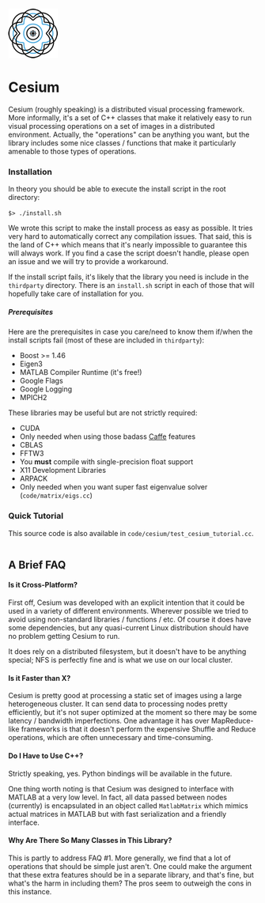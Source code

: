 ![](assets/logo.100.png) 

# Cesium

Cesium (roughly speaking) is a distributed visual processing framework. More informally, it's a set of C++ classes that make it relatively easy to run visual processing operations on a set of images in a distributed environment. Actually, the "operations" can be anything you want, but the library includes some nice classes / functions that make it particularly amenable to those types of operations.

### Installation

In theory you should be able to execute the install script in the root directory:

```$> ./install.sh```

We wrote this script to make the install process as easy as possible. It tries very hard to automatically correct any compilation issues. That said, this is the land of C++ which means that it's nearly impossible to guarantee this will always work. If you find a case the script doesn't handle, please open an issue and we will try to provide a workaround.

If the install script fails, it's likely that the library you need is include in the `thirdparty` directory. There is an `install.sh` script in each of those that will hopefully take care of installation for you.

##### Prerequisites
Here are the prerequisites in case you care/need to know them if/when the install scripts fail (most of these are included in `thirdparty`):

* Boost >= 1.46
* Eigen3
* MATLAB Compiler Runtime (it's free!)
* Google Flags
* Google Logging
* MPICH2

These libraries may be useful but are not strictly required:

* CUDA
 * Only needed when using those badass [Caffe](http://caffe.berkeleyvision.org/) features
* CBLAS
* FFTW3
 * You **must** compile with single-precision float support
* X11 Development Libraries
* ARPACK 
 * Only needed when you want super fast eigenvalue solver (`code/matrix/eigs.cc`)

### Quick Tutorial

This source code is also available in `code/cesium/test_cesium_tutorial.cc`.

```

```

## A Brief FAQ

#### Is it Cross-Platform?
First off, Cesium was developed with an explicit intention that it could be used in a variety of different environments. Wherever possible we tried to avoid using non-standard libraries / functions / etc. Of course it does have some dependencies, but any quasi-current Linux distribution should have no problem getting Cesium to run.

It does rely on a distributed filesystem, but it doesn't have to be anything special; NFS is perfectly fine and is what we use on our local cluster. 

#### Is it Faster than X?
Cesium is pretty good at processing a static set of images using a large heterogeneous cluster. It can send data to processing nodes pretty efficiently, but it's not super optimized at the moment so there may be some latency / bandwidth imperfections. One advantage it has over MapReduce-like frameworks is that it doesn't perform the expensive Shuffle and Reduce operations, which are often unnecessary and time-consuming.

#### Do I Have to Use C++?

Strictly speaking, yes. Python bindings will be available in the future. 

One thing worth noting is that Cesium was designed to interface with MATLAB at a very low level. In fact, all data passed between nodes (currently) is encapsulated in an object called `MatlabMatrix` which mimics actual matrices in MATLAB but with fast serialization and a friendly interface.

#### Why Are There So Many Classes in This Library?

This is partly to address FAQ #1. More generally, we find that a lot of operations that should be simple just aren't. One could make the argument that these extra features should be in a separate library, and that's fine, but what's the harm in including them? The pros seem to outweigh the cons in this instance.
